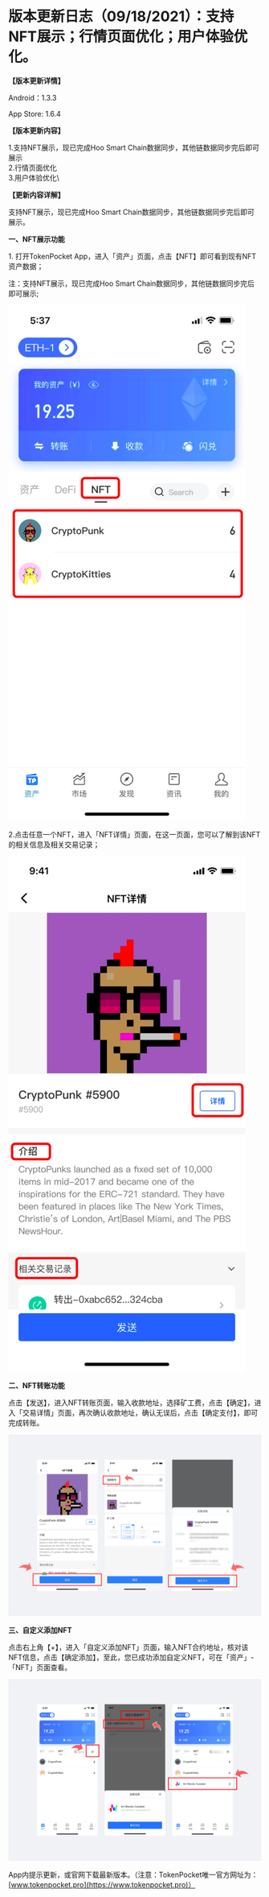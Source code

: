 # 版本更新日志（09/18/2021）：支持NFT展示；行情页面优化；用户体验优化。

**【版本更新详情】**

Android：1.3.3

App Store: 1.6.4

**【版本更新内容】**

1.支持NFT展示，现已完成Hoo Smart Chain数据同步，其他链数据同步完后即可展示\
2.行情页面优化\
3.用户体验优化\


**【更新内容详解】**

支持NFT展示，现已完成Hoo Smart Chain数据同步，其他链数据同步完后即可展示。

**一、NFT展示功能**

1\. 打开TokenPocket App，进入「资产」页面，点击【NFT】即可看到现有NFT资产数据；

注：支持NFT展示，现已完成Hoo Smart Chain数据同步，其他链数据同步完后即可展示;

![](<../../.gitbook/assets/1 (47).png>)

2.点击任意一个NFT，进入「NFT详情」页面，在这一页面，您可以了解到该NFT的相关信息及相关交易记录；

![](<../../.gitbook/assets/image (14).png>)

**二、NFT转账功能**

点击【发送】，进入NFT转账页面，输入收款地址，选择矿工费，点击【确定】，进入「交易详情」页面，再次确认收款地址，确认无误后，点击【确定支付】，即可完成转账。

![](../../.gitbook/assets/zhong-wen-.png)

**三、自定义添加NFT**

点击右上角【+】，进入「自定义添加NFT」页面，输入NFT合约地址，核对该NFT信息，点击【确定添加】，至此，您已成功添加自定义NFT，可在「资产」-「NFT」页面查看。

![【版本更新方式】‌](<../../.gitbook/assets/2 (23).png>)

App内提示更新，或官网下载最新版本。（注意：TokenPocket唯一官方网址为：[www.tokenpocket.pro](https://www.tokenpocket.pro)）
